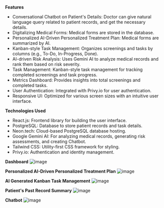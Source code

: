 **Features**

* Conversational Chatbot on Patient's Details: Doctor can give natural language query related to patient records, and get the necessary details.
* Digitalizing Medical Forms: Medical forms are stored in the database.
* Personalized AI-Driven Personalized Treatment Plan: Medical forms are summarized by AI.
* Kanban-style Task Management: Organizes screenings and tasks by columns (e.g., To-Do, In-Progress, Done).
* AI-driven Risk Analysis: Uses Gemini AI to analyze medical records and rank them based on risk severity.
* Task Management: Kanban-style task management for tracking completed screenings and task progress.
* Metrics Dashboard: Provides insights into total screenings and completed tasks.
* User Authentication: Integrated with Privy.io for user authentication.
* Responsive UI: Optimized for various screen sizes with an intuitive user interface.

**Technologies Used**

* React.js: Frontend library for building the user interface.
* PostgreSQL: Database to store patient records and task details.
* Neon.tech: Cloud-based PostgreSQL database hosting.
* Google Gemini AI: For analyzing medical records, generating risk assessments, and creating Chatbot.
* Tailwind CSS: Utility-first CSS framework for styling.
* Privy.io: Authentication and identity management.

**Dashboard**
![image](https://github.com/user-attachments/assets/96b65a15-a1fa-4a0a-8530-d23448d6ff16)

**Personalized AI-Driven Personalized Treatment Plan**
![image](https://github.com/user-attachments/assets/5aa3836c-155c-47d2-8b64-a4e6a4af2560)

**AI Generated Kanban Task Management**
![image](https://github.com/user-attachments/assets/de29422b-35bf-4fbf-b187-90d11dea59d2)

**Patient's Past Record Summary**
![image](https://github.com/user-attachments/assets/e27cd685-e3cb-4492-89d9-7c3bcc489253)

**Chatbot**
![image](https://github.com/user-attachments/assets/62fe95fa-852f-449b-8a97-9997b7ee1703)
